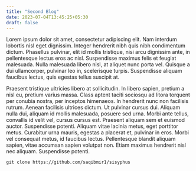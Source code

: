 ```yaml
---
title: "Second Blog"
date: 2023-07-04T13:45:25+05:30
draft: false
---
```


 Lorem ipsum dolor sit amet, consectetur adipiscing elit. Nam interdum lobortis nisl eget dignissim. Integer hendrerit nibh quis nibh condimentum dictum. Phasellus pulvinar, elit id mollis tristique, nisi arcu dignissim ante, in pellentesque lectus eros ac nisl. Suspendisse maximus felis et feugiat malesuada. Nulla malesuada libero nisl, at aliquet nunc porta vel. Quisque a dui ullamcorper, pulvinar leo in, scelerisque turpis. Suspendisse aliquam faucibus lectus, quis egestas tellus suscipit at.

Praesent tristique ultricies libero at sollicitudin. In libero sapien, pretium a nisl eu, pretium varius massa. Class aptent taciti sociosqu ad litora torquent per conubia nostra, per inceptos himenaeos. In hendrerit nunc non facilisis rutrum. Aenean facilisis ultrices dictum. Ut pulvinar cursus dui. Aliquam nulla dui, aliquam id mollis malesuada, posuere sed urna. Morbi ante tellus, convallis id velit vel, cursus cursus est. Praesent aliquam sem et euismod auctor. Suspendisse potenti. Aliquam vitae lacinia metus, eget porttitor metus. Curabitur urna mauris, egestas a placerat et, pulvinar in eros. Morbi vel consequat metus, id faucibus lectus. Pellentesque blandit aliquam sapien, vitae accumsan sapien volutpat non. Etiam maximus hendrerit nisl nec aliquam. Suspendisse potenti. 

```shell
git clone https://github.com/saqibmir1/sisyphus
```
